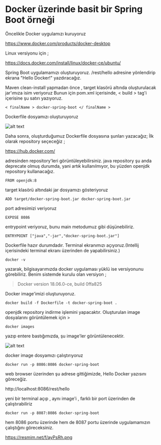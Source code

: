 # Docker üzerinde basit bir Spring Boot örneği

Öncelikle Docker uygulamızı kuruyoruz

https://www.docker.com/products/docker-desktop

Linux versiyonu için ;

https://docs.docker.com/install/linux/docker-ce/ubuntu/

Spring Boot uygulamamızı oluşturuyoruz.
/rest/hello adresine yönlendirip ekrana "Hello Docker!" yazdıracağız.

Maven clean-install yapmadan önce , target klasörü altında oluşturulacak jar'ımıza isim veriyoruz
Bunun için pom.xml içerisinde, < build > tag'i içerisine şu satırı yazıyoruz.

`< finalName > docker-spring-boot </ finalName >`

Dockerfile dosyamızı oluşturuyoruz

![alt text](http://i.hizliresim.com/DDWZ0z.png)

Daha sonra, oluşturduğumuz Dockerfile dosyasına şunları yazacağız;
İlk olarak repository seçeceğiz ; 

https://hub.docker.com/ 

adresinden repository'leri görüntüleyebilirsiniz.
java repository şu anda deprecate olmuş durumda, yani artık kullanılmıyor, bu yüzden openjdk repository kullanacağız.

`FROM openjdk:8` 

target klasörü altındaki jar dosyamızı gösteriyoruz

`ADD target/docker-spring-boot.jar docker-spring-boot.jar`

port adresimizi veriyoruz

`EXPOSE 8086`

entrypoint veriyoruz, bunu main metodumuz gibi düşünebiliriz.

`ENTRYPOINT ["java","-jar","docker-spring-boot.jar"]`

Dockerfile hazır durumdadır. Terminal ekranımızı açıyoruz.(Intellij içerisindeki terminal ekranı üzerinden de yapabilirsiniz.)

`docker -v` 

yazarak, bilgisayarımızda docker uygulaması yüklü ise versiyonunu görebiliriz. Benim sistemde kurulu olan versiyon ;

>Docker version 18.06.0-ce, build 0ffa825

Docker image'imizi oluşturuyoruz.

`docker build -f Dockerfile -t docker-spring-boot .`

openjdk repository indirme işlemini yapacaktır. Oluşturulan image dosyalarını görüntülemek için >

`docker images`

yazıp entere bastığımızda, şu image'ler görüntülenecektir.

![alt text](http://i.hizliresim.com/oVqvom.png)


docker image dosyamızı çalıştırıyoruz

`docker run -p 8086:8086 docker-spring-boot`

web browser üzerinden şu adrese gittiğimizde, Hello Docker yazısını göreceğiz.

http://localhost:8086/rest/hello

yeni bir terminal açıp , aynı image'i , farklı bir port üzerinden de çalıştırabiliriz

`docker run -p 8087:8086 docker-spring-boot`

hem 8086 portu üzerinde hem de 8087 portu üzerinde uygulamamızın çalıştığını göreceksiniz.

https://resmim.net/f/ayPsRh.png
